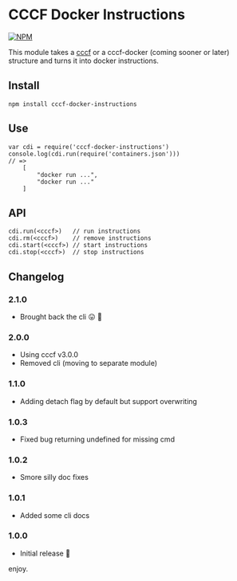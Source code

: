 # CCCF Docker Instructions

[![NPM](https://nodei.co/npm/cccf-docker-instructions.png?downloads=true&downloadRank=true&stars=true)](https://nodei.co/npm/cccf-docker-instructions/)

This module takes a [cccf](https://github.com/asbjornenge/cccf) or a cccf-docker (coming sooner or later) structure and turns it into docker instructions.

## Install

	npm install cccf-docker-instructions

## Use

	var cdi = require('cccf-docker-instructions')
	console.log(cdi.run(require('containers.json')))
	// =>
		[
			"docker run ...",
		 	"docker run ..."
		]

## API

	cdi.run(<cccf>)   // run instructions
	cdi.rm(<cccf>)    // remove instructions
	cdi.start(<cccf>) // start instructions
	cdi.stop(<cccf>)  // stop instructions

## Changelog

### 2.1.0

* Brought back the cli :stuck_out_tongue: :see_no_evil:

### 2.0.0

* Using cccf v3.0.0
* Removed cli (moving to separate module)

### 1.1.0

* Adding detach flag by default but support overwriting

### 1.0.3

* Fixed bug returning undefined for missing cmd

### 1.0.2

* Smore silly doc fixes

### 1.0.1

* Added some cli docs

### 1.0.0

* Initial release :tada:

enjoy.